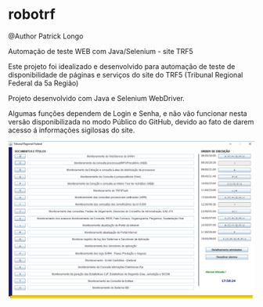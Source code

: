 # robotrf
@Author Patrick Longo

Automação de teste WEB com Java/Selenium - site TRF5

Este projeto foi idealizado e desenvolvido para automação de teste de disponibilidade de páginas e serviços do site do TRF5 (Tribunal Regional Federal da 5a Região)

Projeto desenvolvido com Java e Selenium WebDriver.

Algumas funções dependem de Login e Senha, e não vão funcionar nesta versão disponibilizada no modo Público do GitHub, devido ao fato de darem acesso á informações sigilosas do site.


![Automação TRF](https://github.com/patricklongo1/robotrf/blob/master/Sem%20t%C3%ADtulo.png)
